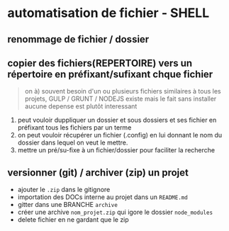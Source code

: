 # automatisation de fichier - SHELL

## renommage de fichier / dossier

## copier des fichiers(REPERTOIRE) vers un répertoire en préfixant/sufixant chque fichier
> on à) souvent besoin d'un ou plusieurs fichiers similaires à tous les projets, GULP / GRUNT /  NODEJS existe mais le fait sans installer aucune depense est plutôt interessant
1.  peut vouloir duppliquer un dossier et sous dossiers et ses fichier en préfixant tous les fichiers par un terme
2.  on peut vouloir récupérer un fichier (.config) en lui donnant le nom du dossier dans lequel on veut le mettre.
3. mettre un pré/su-fixe à un fichier/dossier pour faciliter la recherche


## versionner (git) /  archiver (zip) un projet
- ajouter le `.zip` dans le gitignore
- importation des DOCs interne au projet dans un `README.md`
- gitter dans une BRANCHE `archive`
- créer une archive `nom_projet.zip` qui igore le dossier `node_modules`
- delete fichier en ne gardant que le zip

##